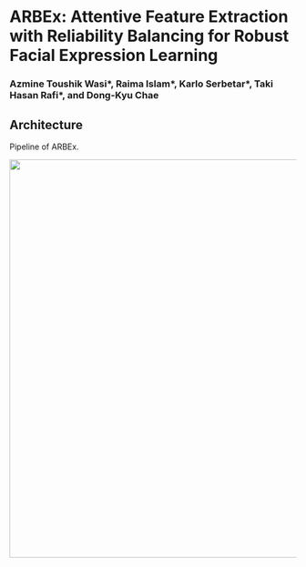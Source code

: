 # ARBEx: Attentive Feature Extraction with Reliability Balancing for Robust Facial Expression Learning
### Azmine Toushik Wasi*, Raima Islam*, Karlo Serbetar*, Taki Hasan Rafi*, and Dong-Kyu Chae

## Architecture
 Pipeline of ARBEx.
<p align="center">
  <img src="images/Figure1.PNG" width="700"/>
</p>
